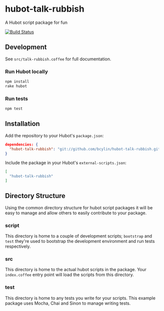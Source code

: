 hubot-talk-rubbish
==================

A Hubot script package for fun

[![Build Status](https://travis-ci.org/bcylin/hubot-talk-rubbish.svg)](https://travis-ci.org/bcylin/hubot-talk-rubbish)

## Development

See `src/talk-rubbish.coffee` for full documentation.

### Run Hubot locally

```sh
npm install
rake hubot
```

### Run tests

```sh
npm test
```

## Installation

Add the repository to your Hubot's `package.json`:

```json
dependencies: {
  "hubot-talk-rubbish": "git://github.com/bcylin/hubot-talk-rubbish.git"
}
```

Include the package in your Hubot's `external-scripts.json`:

```json
[
  "hubot-talk-rubbish"
]
```

## Directory Structure

Using the common directory structure for hubot script packages it will be easy
to manage and allow others to easily contribute to your package.

### script

This directory is home to a couple of development scripts; `bootstrap` and `test`
they're used to bootstrap the development environment and run tests
respectively.

### src

This directory is home to the actual hubot scripts in the package. Your
`index.coffee` entry point will load the scripts from this directory.

### test

This directory is home to any tests you write for your scripts. This example
package uses Mocha, Chai and Sinon to manage writing tests.
